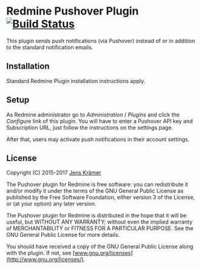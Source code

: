 Redmine Pushover Plugin [![Build Status](https://travis-ci.org/jkraemer/redmine_pushover.svg?branch=master)](https://travis-ci.org/jkraemer/redmine_pushover)
=======================



This plugin sends push notifications (via Pushover) instead of or in addition to
the standard notification emails.

Installation
------------

Standard Redmine Plugin installation instructions apply.

Setup
-----

As Redmine administrator go to _Administration_ / _Plugins_ and click the _Configure_
link of this plugin. You will have to enter a Pushover API key and Subscription
URL, just follow the instructions on the settings page.

After that, users may activate push notifications in their account settings.


License
-------

Copyright (C) 2015-2017 [Jens Krämer](https://jkraemer.net)

The Pushover plugin for Redmine is free software: you can redistribute
it and/or modify it under the terms of the GNU General Public License as
published by the Free Software Foundation, either version 3 of the License, or
(at your option) any later version.

The Pushover plugin for Redmine is distributed in the hope that it
will be useful, but WITHOUT ANY WARRANTY; without even the implied warranty of
MERCHANTABILITY or FITNESS FOR A PARTICULAR PURPOSE.  See the GNU General
Public License for more details.

You should have received a copy of the GNU General Public License along with
the plugin. If not, see [www.gnu.org/licenses](http://www.gnu.org/licenses/).




